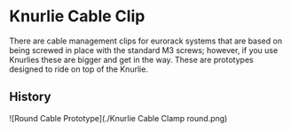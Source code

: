 # Knurlie Cable Clip

There are cable management clips for eurorack systems that are based on being screwed in place with the standard M3 screws; however, if you use Knurlies these are
bigger and get in the way. These are prototypes designed to ride on top of the Knurlie.


## History

![Round Cable Prototype](./Knurlie Cable Clamp round.png)
